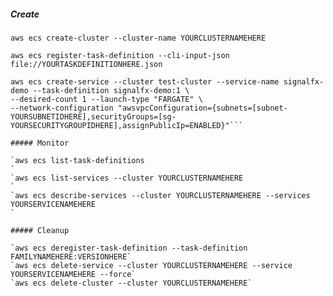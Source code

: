 ##### Create

`aws ecs create-cluster --cluster-name YOURCLUSTERNAMEHERE`

`aws ecs register-task-definition --cli-input-json file://YOURTASKDEFINITIONHERE.json`

```
aws ecs create-service --cluster test-cluster --service-name signalfx-demo --task-definition signalfx-demo:1 \
--desired-count 1 --launch-type "FARGATE" \
--network-configuration "awsvpcConfiguration={subnets=[subnet-YOURSUBNETIDHERE],securityGroups=[sg-YOURSECURITYGROUPIDHERE],assignPublicIp=ENABLED}"```

##### Monitor

`aws ecs list-task-definitions
`
`aws ecs list-services --cluster YOURCLUSTERNAMEHERE
`
`aws ecs describe-services --cluster YOURCLUSTERNAMEHERE --services YOURSERVICENAMEHERE
`

##### Cleanup

`aws ecs deregister-task-definition --task-definition FAMILYNAMEHERE:VERSIONHERE`
`aws ecs delete-service --cluster YOURCLUSTERNAMEHERE --service YOURSERVICENAMEHERE --force`
`aws ecs delete-cluster --cluster YOURCLUSTERNAMEHERE`
